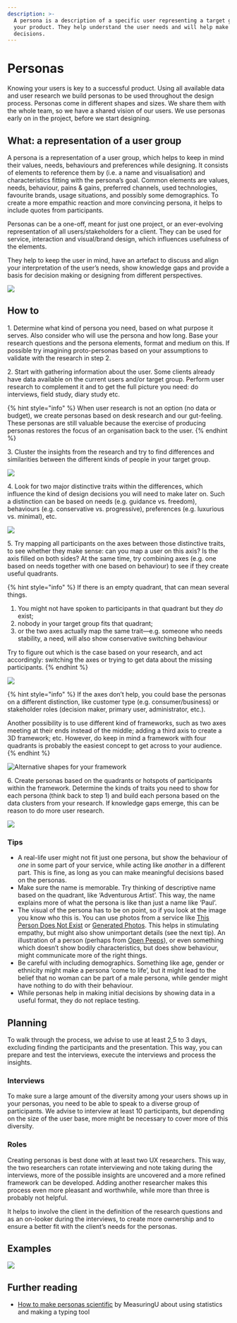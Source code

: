 ```yaml
---
description: >-
  A persona is a description of a specific user representing a target group of
  your product. They help understand the user needs and will help make design
  decisions.
---
```


# Personas

Knowing your users is key to a successful product. Using all available data and user research we build personas to be used throughout the design process. Personas come in different shapes and sizes. We share them with the whole team, so we have a shared vision of our users. We use personas early on in the project, before we start designing.

## What: a representation of a user group

A persona is a representation of a user group, which helps to keep in mind their values, needs, behaviours and preferences while designing. It consists of elements to reference them by (i.e. a name and visualisation) and characteristics fitting with the persona’s goal. Common elements are values, needs, behaviour, pains & gains, preferred channels, used technologies, favourite brands, usage situations, and possibly some demographics. To create a more empathic reaction and more convincing persona, it helps to include quotes from participants.

Personas can be a one-off, meant for just one project, or an ever-evolving representation of all users/stakeholders for a client. They can be used for service, interaction and visual/brand design, which influences usefulness of the elements.&#x20;

They help to keep the user in mind, have an artefact to discuss and align your interpretation of the user’s needs, show knowledge gaps and provide a basis for decision making or designing from different perspectives.

![](<../../.gitbook/assets/Persona steps-01.png>)

## How to

1\. Determine what kind of persona you need, based on what purpose it serves. Also consider who will use the persona and how long. Base your research questions and the persona elements, format and medium on this. If possible try imagining proto-personas based on your assumptions to validate with the research in step 2.

2\. Start with gathering information about the user. Some clients already have data available on the current users and/or target group. Perform user research to complement it and to get the full picture you need: do interviews, field study, diary study etc.

{% hint style="info" %}
When user research is not an option (no data or budget), we create personas based on desk research and our gut-feeling. These personas are still valuable because the exercise of producing personas restores the focus of an organisation back to the user.
{% endhint %}

3\. Cluster the insights from the research and try to find differences and similarities between the different kinds of people in your target group.

![](<../../.gitbook/assets/Persona steps-02.png>)

4\. Look for two major distinctive traits within the differences, which influence the kind of design decisions you will need to make later on. Such a distinction can be based on needs (e.g. guidance vs. freedom), behaviours (e.g. conservative vs. progressive), preferences (e.g. luxurious vs. minimal), etc.

![](<../../.gitbook/assets/Persona steps-03.png>)

5\. Try mapping all participants on the axes between those distinctive traits, to see whether they make sense: can you map a user on this axis? Is the axis filled on both sides? At the same time, try combining axes (e.g. one based on needs together with one based on behaviour) to see if they create useful quadrants.&#x20;

{% hint style="info" %}
If there is an empty quadrant, that can mean several things.&#x20;

1. You might not have spoken to participants in that quadrant but they _do_ exist;&#x20;
2. nobody in your target group fits that quadrant;&#x20;
3. or the two axes actually map the same trait—e.g. someone who needs stability, a need, will also show conservative switching behaviour

Try to figure out which is the case based on your research, and act accordingly: switching the axes or trying to get data about the missing participants.
{% endhint %}

![](<../../.gitbook/assets/Persona steps transparent-05.png>)

{% hint style="info" %}
If the axes don’t help, you could base the personas on a different distinction, like customer type (e.g. consumer/business) or stakeholder roles (decision maker, primary user, administrator, etc.).&#x20;

Another possibility is to use different kind of frameworks, such as two axes meeting at their ends instead of the middle; adding a third axis to create a 3D framework; etc. However, do keep in mind a framework with four quadrants is probably the easiest concept to get across to your audience.
{% endhint %}

![Alternative shapes for your framework](<../../.gitbook/assets/Persona steps_alternative frameworks.png>)

6\. Create personas based on the quadrants or hotspots of participants within the framework. Determine the kinds of traits you need to show for each persona (think back to step 1) and build each persona based on the data clusters from your research. If knowledge gaps emerge, this can be reason to do more user research.

![](<../../.gitbook/assets/Persona steps transparent-06.png>)

### Tips

* A real-life user might not fit just one persona, but show the behaviour of _one_ in some part of your service, while acting like _another_ in a different part. This is fine, as long as you can make meaningful decisions based on the personas.
* Make sure the name is memorable. Try thinking of descriptive name based on the quadrant, like ‘Adventurous Artist’. This way, the name explains more of what the persona is like than just a name like ‘Paul’.
* The visual of the persona has to be on point, so if you look at the image you know who this is. You can use photos from a service like [This Person Does Not Exist](https://www.thispersondoesnotexist.com) or [Generated Photos](https://generated.photos). This helps in stimulating empathy, but might also show unimportant details (see the next tip). An illustration of a person (perhaps from [Open Peeps](https://openpeeps.com/)), or even something which doesn’t show bodily characteristics, but does show behaviour, might communicate more of the right things.
* Be careful with including demographics. Something like age, gender or ethnicity might make a persona ‘come to life’, but it might lead to the belief that no woman can be part of a male persona, while gender might have nothing to do with their behaviour.
* While personas help in making initial decisions by showing data in a useful format, they do not replace testing.

## Planning

To walk through the process, we advise to use at least 2,5 to 3 days, excluding finding the participants and the presentation. This way, you can prepare and test the interviews, execute the interviews and process the insights.&#x20;

### Interviews

To make sure a large amount of the diversity among your users shows up in your personas, you need to be able to speak to a diverse group of participants. We advise to interview at least 10 participants, but depending on the size of the user base, more might be necessary to cover more of this diversity.

### Roles

Creating personas is best done with at least two UX researchers. This way, the two researchers can rotate interviewing and note taking during the interviews, more of the possible insights are uncovered and a more refined framework can be developed. Adding another researcher makes this process even more pleasant and worthwhile, while more than three is probably not helpful.

It helps to involve the client in the definition of the research questions and as an on-looker during the interviews, to create more ownership and to ensure a better fit with the client’s needs for the personas.

## Examples

![](../../.gitbook/assets/competence-checkers.png)

## Further reading

* [How to make personas scientific](https://measuringu.com/scientific-personas/) by MeasuringU about using statistics and making a typing tool
